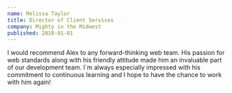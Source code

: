 ```yaml
---
name: Melissa Taylor
title: Director of Client Services
company: Mighty in the Midwest
published: 2018-01-01
---
```


I would recommend Alex to any forward-thinking web team. His passion for web standards along with his friendly attitude made him an invaluable part of our development team. I`m always especially impressed with his commitment to continuous learning and I hope to have the chance to work with him again!
